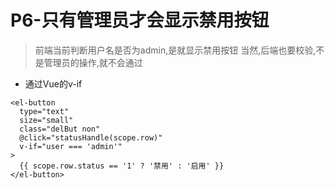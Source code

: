 # P6-只有管理员才会显示禁用按钮

> 前端当前判断用户名是否为admin,是就显示禁用按钮
> 当然,后端也要校验,不是管理员的操作,就不会通过

* 通过Vue的v-if

```
<el-button
  type="text"
  size="small"
  class="delBut non"
  @click="statusHandle(scope.row)"
  v-if="user === 'admin'"
>
  {{ scope.row.status == '1' ? '禁用' : '启用' }}
</el-button>
```